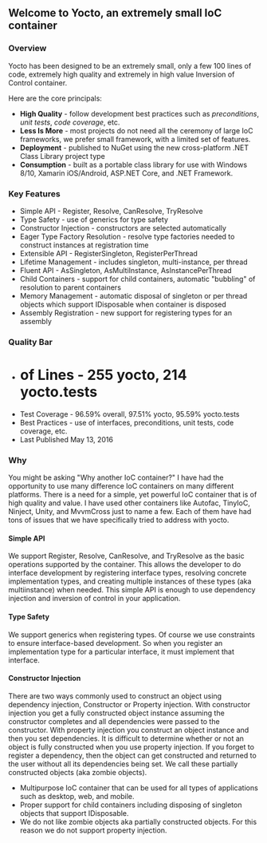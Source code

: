 ## Welcome to Yocto, an extremely small IoC container

### Overview ###

Yocto has been designed to be an extremely small, only a few 100 lines of code, extremely high quality and extremely in high value Inversion of Control container.

Here are the core principals:

* **High Quality** - follow development best practices such as *preconditions*, *unit tests*, *code coverage*, etc.
* **Less Is More** - most projects do not need all the ceremony of large IoC frameworks, we prefer small framework, with a limited set of features.
* **Deployment** - published to NuGet using the new cross-platform .NET Class Library project type
* **Consumption** - built as a portable class library for use with Windows 8/10, Xamarin iOS/Android, ASP.NET Core, and .NET Framework.

### Key Features ###

* Simple API - Register, Resolve, CanResolve, TryResolve
* Type Safety - use of generics for type safety
* Constructor Injection - constructors are selected automatically
* Eager Type Factory Resolution - resolve type factories needed to construct instances at registration time
* Extensible API - RegisterSingleton, RegisterPerThread
* Lifetime Management - includes singleton, multi-instance, per thread
* Fluent API - AsSingleton, AsMultiInstance, AsInstancePerThread
* Child Containers - support for child containers, automatic "bubbling" of resolution to parent containers
* Memory Management - automatic disposal of singleton or per thread objects which support IDisposable when container is disposed
* Assembly Registration - new support for registering types for an assembly

### Quality Bar ###

* # of Lines - 255 yocto, 214 yocto.tests
* Test Coverage - 96.59% overall, 97.51% yocto, 95.59% yocto.tests
* Best Practices - use of interfaces, preconditions, unit tests, code coverage, etc.
* Last Published May 13, 2016

### Why ###

You might be asking "Why another IoC container?"  I have had the opportunity to use many difference IoC containers on many different platforms. There is a need for a simple, yet powerful IoC container that is of high quality and value. I have used other containers like Autofac, TinyIoC, Ninject, Unity, and MvvmCross just to name a few.  Each of them have had tons of issues that we have specifically tried to address with yocto.

#### Simple API ####

We support Register, Resolve, CanResolve, and TryResolve as the basic operations supported by the container.  This allows the developer to do interface development by registering interface types, resolving concrete implementation types, and creating multiple instances of these types (aka multiinstance) when needed.  This simple API is enough to use dependency injection and inversion of control in your application.

#### Type Safety ####

We support generics when registering types.  Of course we use constraints to ensure interface-based development.  So when you register an implementation type for a particular interface, it must implement that interface.

#### Constructor Injection ####

There are two ways commonly used to construct an object using dependency injection, Constructor or Property injection.  With constructor injection you get a fully constructed object instance assuming the constructor completes and all dependencies were passed to the constructor.  With property injection you construct an object instance and then you set dependencies.  It is difficult to determine whether or not an object is fully constructed when you use property injection.  If you forget to register a dependency, then the object can get constructed and returned to the user without all its dependencies being set.  We call these partially constructed objects (aka zombie objects).



* Multipurpose IoC container that can be used for all types of applications such as desktop, web, and mobile.
* Proper support for child containers including disposing of singleton objects that support IDisposable.
* We do not like zombie objects aka partially constructed objects.  For this reason we do not support property injection.



